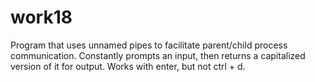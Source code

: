 # work18
Program that uses unnamed pipes to facilitate parent/child process communication. Constantly prompts an input, then returns a capitalized version of it for output. Works with enter, but not ctrl + d.